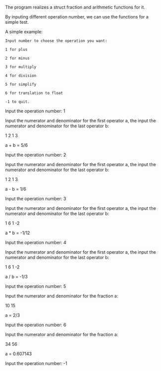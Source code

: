 The program realizes a struct fraction and arithmetic functions for it.

By inputing different operation number, we can use the functions for a simple test.

A simple example:

    Input number to choose the operation you want:

    1 for plus
    
    2 for minus
    
    3 for multiply
    
    4 for division
    
    5 for simplify
    
    6 for translation to float
    
    -1 to quit.

Input the operation number: 1

Input the numerator and denominator for the first operator a, the input the numerator and denominator for the last operator b:

1 2 1 3

a + b = 5/6

Input the operation number: 2

Input the numerator and denominator for the first operator a, the input the numerator and denominator for the last operator b:

1 2 1 3

a - b = 1/6

Input the operation number: 3

Input the numerator and denominator for the first operator a, the input the numerator and denominator for the last operator b:

1 6 1 -2

a * b = -1/12

Input the operation number: 4

Input the numerator and denominator for the first operator a, the input the numerator and denominator for the last operator b:

1 6 1 -2

a / b = -1/3

Input the operation number: 5

Input the numerator and denominator for the fraction a:

10 15

a = 2/3

Input the operation number: 6

Input the numerator and denominator for the fraction a:

34 56

a = 0.607143

Input the operation number: -1
